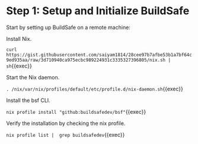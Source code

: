 # Step 1: Setup and Initialize BuildSafe

Start by setting up BuildSafe on a remote machine:

Install Nix.

`curl https://gist.githubusercontent.com/saiyam1814/28cee97b7afbe53b1a7bf64c9ed935aa/raw/3d710940ca975ecbc989224931c3335327396805/nix.sh | sh`{{exec}}

Start the Nix daemon.

`. /nix/var/nix/profiles/default/etc/profile.d/nix-daemon.sh`{{exec}}

Install the bsf CLI.

`nix profile install "github:buildsafedev/bsf"`{{exec}}


Verify the installation by checking the nix profile.

`nix profile list |  grep buildsafedev`{{exec}}



